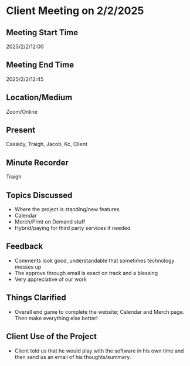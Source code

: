 # Client Meeting on 2/2/2025

## Meeting Start Time

2025/2/2/12:00

## Meeting End Time

2025/2/2/12:45

## Location/Medium

Zoom/Online

## Present

Cassidy, Traigh, Jacob, Kc, Client

## Minute Recorder

Traigh

## Topics Discussed

- Where the project is standing/new features
- Calendar
- Merch/Print on Demand stuff
- Hybrid/paying for third party services if needed

## Feedback

- Comments look good, understandable that sometimes technology messes up
- The approve through email is exact on track and a blessing
- Very appreciative of our work

## Things Clarified

- Overall end game to complete the website; Calendar and Merch page. Then make everything else better!


## Client Use of the Project

- Client told us that he would play with the software in his own time and then send us an email of his thoughts/summary.